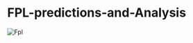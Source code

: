 # FPL-predictions-and-Analysis
![Fpl](https://user-images.githubusercontent.com/91440286/182765027-16585eee-7555-4b47-836d-1cadd8e67648.png)
